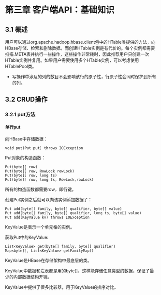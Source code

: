 # 第三章 客户端API：基础知识
## 3.1 概述
用户可以通过org.apache.hadoop.hbase.client包中的HTable类提供的方法，向HBase存储、检索和删除数据。而创建HTable实例是有代价的。每个实例都需要扫描.META表并执行一些操作，这些操作非常耗时，因此推荐用户只创建一次HTable实例并复用。如果用户需要使用多个HTable实例，可以考虑使用HTablePool类。

* 写操作中涉及的列的数目不会影响该行的原子性，行原子性会同时保护到所有的列。

## 3.2 CRUD操作

### 3.2.1 put方法
#### 单行put
向HBase中存储数据：
```
void put(Put put) throws IOException
```

Put对象的构造函数：
```
Put(byte[] row)
Put(byte[] row, RowLock rowLock)
Put(byte[] row, long ts)
Put(byte[] row, long ts, RowLock,rowLock)
```
所有的构造函数都需要row，即行键。

创建Put实例之后就可以向该实例添加数据了：
```
Put add(byte[] family, byte[] qualifier, byte[] value)
Put add(byte[] family, byte[] qualifier, long ts, byte[] value)
Put add(KeyValue kv) throws IOException
```

KeyValue是表示一个单元格的实例。

获取Put中的KeyValue:
```
List<KeyValue> get(byte[] family, byte[] qualifier)
Map<byte[], List<KeyValue> getFamilyMap()
```
KeyValue是HBase在存储架构中最底层的类。

KeyValue中数据和左表都是用的byte[]，这样能存储任意类型的数据，保证了最少的内部数据结构开销。

KeyValue中提供了很多比较器，用于KeyValue的排序对比。




